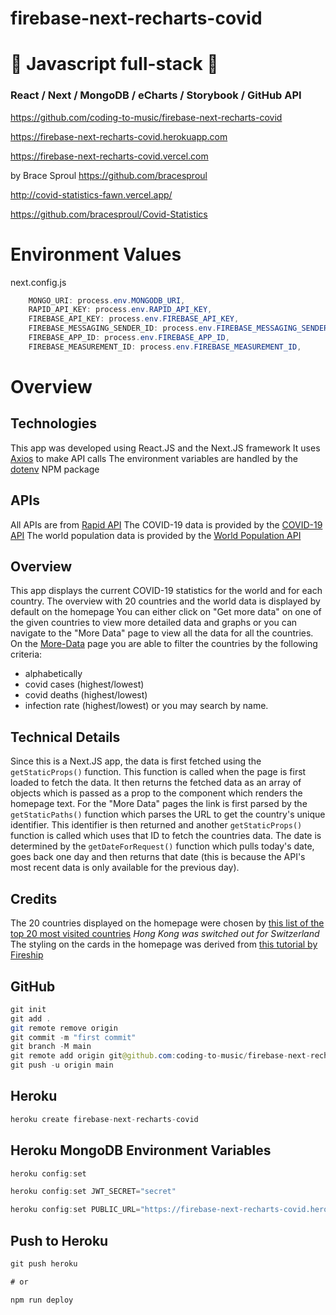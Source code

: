 # firebase-next-recharts-covid

# 🚀 Javascript full-stack 🚀

### React / Next / MongoDB / eCharts / Storybook / GitHub API

https://github.com/coding-to-music/firebase-next-recharts-covid

https://firebase-next-recharts-covid.herokuapp.com

https://firebase-next-recharts-covid.vercel.com

by Brace Sproul https://github.com/bracesproul

http://covid-statistics-fawn.vercel.app/

https://github.com/bracesproul/Covid-Statistics

# Environment Values

next.config.js

```java
    MONGO_URI: process.env.MONGODB_URI,
    RAPID_API_KEY: process.env.RAPID_API_KEY,
    FIREBASE_API_KEY: process.env.FIREBASE_API_KEY,
    FIREBASE_MESSAGING_SENDER_ID: process.env.FIREBASE_MESSAGING_SENDER_ID,
    FIREBASE_APP_ID: process.env.FIREBASE_APP_ID,
    FIREBASE_MEASUREMENT_ID: process.env.FIREBASE_MEASUREMENT_ID,
```

# Overview

## Technologies

This app was developed using React.JS and the Next.JS framework
It uses [Axios](https://www.npmjs.com/package/axios) to make API calls
The environment variables are handled by the [dotenv](https://www.npmjs.com/package/dotenv) NPM package

## APIs

All APIs are from [Rapid API](https://rapidapi.com/)
The COVID-19 data is provided by the [COVID-19 API](https://rapidapi.com/axisbits-axisbits-default/api/covid-19-statistics/)
The world population data is provided by the [World Population API](https://rapidapi.com/aldair.sr99/api/world-population/)

## Overview

This app displays the current COVID-19 statistics for the world and for each country.
The overview with 20 countries and the world data is displayed by default on the homepage
You can either click on "Get more data" on one of the given countries to view more detailed data and graphs or you can navigate to the "More Data" page to view all the data for all the countries.
On the [More-Data](./pages/More-Data.js) page you are able to filter the countries by the following criteria:

- alphabetically
- covid cases (highest/lowest)
- covid deaths (highest/lowest)
- infection rate (highest/lowest)
  or you may search by name.

## Technical Details

Since this is a Next.JS app, the data is first fetched using the `getStaticProps()` function. This function is called when the page is first loaded to fetch the data. It then returns the fetched data as an array of objects which is passed as a prop to the component which renders the homepage text. For the "More Data" pages the link is first parsed by the `getStaticPaths()` function which parses the URL to get the country's unique identifier. This identifier is then returned and another `getStaticProps()` function is called which uses that ID to fetch the countries data. The date is determined by the `getDateForRequest()` function which pulls today's date, goes back one day and then returns that date (this is because the API's most recent data is only available for the previous day).

## Credits

The 20 countries displayed on the homepage were chosen by [this list of the top 20 most visited countries](https://www.farandwide.com/s/most-visited-countries-792c34d8901f4bc9)
_Hong Kong was switched out for Switzerland_
The styling on the cards in the homepage was derived from [this tutorial by Fireship](https://www.youtube.com/watch?v=29deL9MFfWc&t=313s)

## GitHub

```java
git init
git add .
git remote remove origin
git commit -m "first commit"
git branch -M main
git remote add origin git@github.com:coding-to-music/firebase-next-recharts-covid.git
git push -u origin main
```

## Heroku

```java
heroku create firebase-next-recharts-covid
```

## Heroku MongoDB Environment Variables

```java
heroku config:set

heroku config:set JWT_SECRET="secret"

heroku config:set PUBLIC_URL="https://firebase-next-recharts-covid.herokuapp.com"
```

## Push to Heroku

```java
git push heroku

# or

npm run deploy
```
